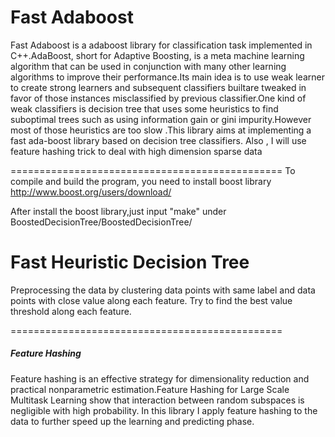 Fast Adaboost 
===============================================

Fast Adaboost is a adaboost library for classification task implemented in C++.AdaBoost, short for Adaptive Boosting, is a meta machine learning algorithm that can be used in conjunction with many other learning algorithms to improve their performance.Its main idea is to use weak learner to create strong learners and subsequent classifiers builtare tweaked in favor of those instances misclassified by previous classifier.One kind of weak classifiers is decision tree that uses some heuristics to find suboptimal trees such as using information gain or gini impurity.However most of those heuristics are too slow .This library aims at implementing a fast ada-boost library based on decision tree classifiers. Also , I will use feature hashing trick to deal with high dimension sparse data

===============================================
To compile and build the program, you need to install boost library http://www.boost.org/users/download/

After install the boost library,just input "make" under BoostedDecisionTree/BoostedDecisionTree/


Fast Heuristic Decision Tree
===============================================

Preprocessing the data by clustering data points with same label and data points with close value along each feature.
Try to find the best value threshold along each feature.

===============================================
<h5>Feature Hashing</h5>

Feature hashing is an effective strategy for dimensionality reduction and practical nonparametric estimation.Feature Hashing for Large Scale Multitask Learning show that interaction between random subspaces is negligible with high probability.
In this library I apply feature hashing to the data to further speed up the learning and predicting phase.
